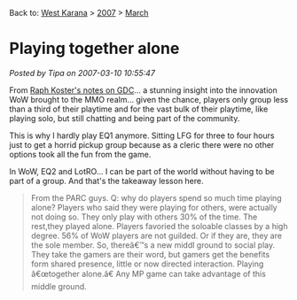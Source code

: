 Back to: [West Karana](/posts/westkarana.md) > [2007](/posts/2007/westkarana.md) > [March](./westkarana.md)
# Playing together alone

*Posted by Tipa on 2007-03-10 10:55:47*

From [Raph Koster's notes on GDC](http://www.raphkoster.com/2007/03/09/gdc-07-game-studies-download/)... a stunning insight into the innovation WoW brought to the MMO realm... given the chance, players only group less than a third of their playtime and for the vast bulk of their playtime, like playing solo, but still chatting and being part of the community.

This is why I hardly play EQ1 anymore. Sitting LFG for three to four hours just to get a horrid pickup group because as a cleric there were no other options took all the fun from the game.

In WoW, EQ2 and LotRO... I can be part of the world without having to be part of a group. And that's the takeaway lesson here.

> From the PARC guys. Q: why do players spend so much time playing alone? Players who said they were playing for others, were actually not doing so. They only play with others 30% of the time. The rest,they played alone. Players favoried the soloable classes by a high degree. 56% of WoW players are not guilded. Or if they are, they are the sole member. So, thereâ€™s a new middl ground to social play. They take the gamers are their word, but gamers get the benefits form shared presence, little or now directed interaction. Playing â€œtogether alone.â€ Any MP game can take advantage of this middle ground.


